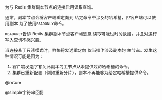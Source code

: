 为与 Redis 集群副本节点的连接启用读取查询。

通常，副本节点会将客户端重定向到
给定命令中涉及的哈希槽，但客户端可以使用副本
为了使用`READONLY`命令。

`READONLY`告诉 Redis 集群副本节点客户端愿意
读取可能过时的数据，并且对运行写入查询不感兴趣。

当连接处于只读模式时，群集将发送重定向
仅当操作涉及副本的
主节点。发生这种情况可能是因为：

1.  客户端发送了有关此副本的主节点从未提供过的哈希槽的命令。
2.  集群已重新配置（例如重新分片），副本不再能够为给定哈希槽提供命令。

@return

@simple字符串回复
